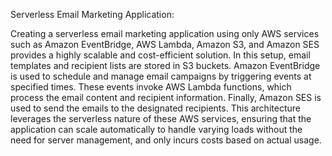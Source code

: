 Serverless Email Marketing Application:

Creating a serverless email marketing application using only AWS services such as Amazon EventBridge, AWS Lambda, Amazon S3, and Amazon SES provides a 
highly scalable and cost-efficient solution. In this setup, email templates and recipient lists are stored in S3 buckets. Amazon EventBridge is used to schedule and 
manage email campaigns by triggering events at specified times. These events invoke AWS Lambda functions, which process the email content and recipient information. 
Finally, Amazon SES is used to send the emails to the designated recipients. This architecture leverages the serverless nature of these AWS services, ensuring that the 
application can scale automatically to handle varying loads without the need for server management, and only incurs costs based on actual usage.



